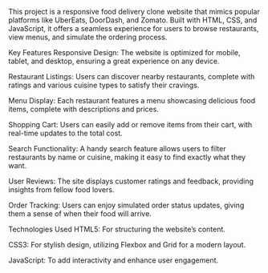This project is a responsive food delivery clone website that mimics popular platforms like UberEats, DoorDash, and Zomato. Built with HTML, CSS, and JavaScript, it offers a seamless experience for users to browse restaurants, view menus, and simulate the ordering process.

Key Features
Responsive Design: The website is optimized for mobile, tablet, and desktop, ensuring a great experience on any device.

Restaurant Listings: Users can discover nearby restaurants, complete with ratings and various cuisine types to satisfy their cravings.

Menu Display: Each restaurant features a menu showcasing delicious food items, complete with descriptions and prices.

Shopping Cart: Users can easily add or remove items from their cart, with real-time updates to the total cost.

Search Functionality: A handy search feature allows users to filter restaurants by name or cuisine, making it easy to find exactly what they want.

User Reviews: The site displays customer ratings and feedback, providing insights from fellow food lovers.

Order Tracking: Users can enjoy simulated order status updates, giving them a sense of when their food will arrive.

Technologies Used
HTML5: For structuring the website’s content.

CSS3: For stylish design, utilizing Flexbox and Grid for a modern layout.

JavaScript: To add interactivity and enhance user engagement.
